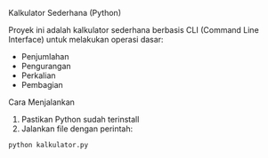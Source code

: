 Kalkulator Sederhana (Python)

Proyek ini adalah kalkulator sederhana berbasis CLI (Command Line Interface) untuk melakukan operasi dasar:

- Penjumlahan
- Pengurangan
- Perkalian
- Pembagian

 Cara Menjalankan

1. Pastikan Python sudah terinstall
2. Jalankan file dengan perintah:

```bash
python kalkulator.py
